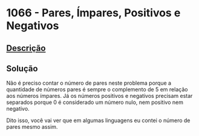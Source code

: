 # 1066 - Pares, Ímpares, Positivos e Negativos

## [Descrição](https://www.beecrowd.com.br/judge/pt/problems/view/1066)

## Solução

Não é preciso contar o número de pares neste problema porque a quantidade de números pares é sempre o complemento de $5$ em relação aos números ímpares. Já os números positivos e negativos precisam estar separados porque $0$ é considerado um número nulo, nem positivo nem negativo.

Dito isso, você vai ver que em algumas linguagens eu contei o número de pares mesmo assim.